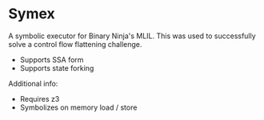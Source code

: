  # Symex

 A symbolic executor for Binary Ninja's MLIL. This was used to successfully solve a control flow flattening challenge.
- Supports SSA form
- Supports state forking

Additional info:
- Requires z3 
- Symbolizes on memory load / store
